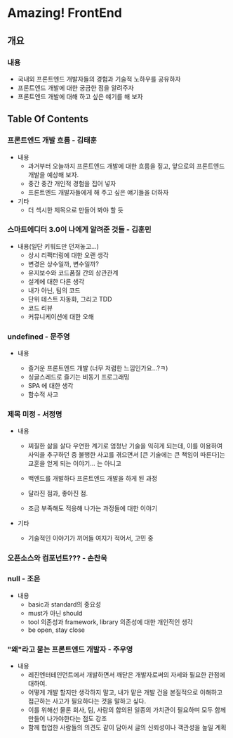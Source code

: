 # Amazing! FrontEnd

## 개요
### 내용
* 국내외 프론트엔드 개발자들의 경험과 기술적 노하우를 공유하자
* 프론트엔드 개발에 대한 궁금한 점을 알려주자
* 프론트엔드 개발에 대해 하고 싶은 얘기를 해 보자

## Table Of Contents
### 프론트엔드 개발 흐름 - 김태훈
* 내용
  - 과거부터 오늘까지 프론트엔드 개발에 대한 흐름을 짚고, 앞으로의 프론트엔드 개발을 예상해 보자.
  - 중간 중간 개인적 경험을 집어 넣자
  - 프론트엔드 개발자들에게 해 주고 싶은 얘기들을 더하자
* 기타
  - 더 섹시한 제목으로 만들어 봐야 할 듯

### 스마트에디터 3.0이 나에게 알려준 것들 - 김훈민
* 내용(일단 키워드만 던져놓고...)
  - 상시 리팩터링에 대한 오랜 생각
  - 변경은 상수일까, 변수일까?
  - 유지보수와 코드품질 간의 상관관계
  - 설계에 대한 다른 생각
  - 내가 아닌, 팀의 코드
  - 단위 테스트 자동화, 그리고 TDD
  - 코드 리뷰
  - 커뮤니케이션에 대한 오해 
 
### undefined - 문주영
* 내용

  - 즐거운 프론트엔드 개발 (너무 저렴한 느낌인가요...?ㅋ)
  - 싱글스레드로 즐기는 비동기 프로그래밍 
  - SPA 에 대한 생각
  - 함수적 사고

### 제목 미정 - 서정명
* 내용
  - 찌질한 삶을 살다 우연한 계기로 엄청난 기술을 익히게 되는데, 이를 이용하여 사익을 추구하던 중 불행한 사고를 겪으면서 [큰 기술에는 큰 책임이 따른다]는 교훈을 얻게 되는 이야기... 는 아니고

  - 백엔드를 개발하다 프론트엔드 개발을 하게 된 과정
  - 달라진 점과, 좋아진 점.
  - 조금 부족해도 적응해 나가는 과정들에 대한 이야기

* 기타
  - 기술적인 이야기가 끼어들 여지가 적어서, 고민 중
  
### 오픈소스와 컴포넌트??? - 손찬욱
  
### null - 조은

* 내용
  - basic과 standard의 중요성
  - must가 아닌 should
  - tool 의존성과 framework, library 의존성에 대한 개인적인 생각
  - be open, stay close 

### "왜"라고 묻는 프론트엔드 개발자 - 주우영

* 내용
  - 레진엔터테인먼트에서 개발하면서 깨닫은 개발자로써의 자세와 필요한 관점에 대하여.
  - 어떻게 개발 할지만 생각하지 말고, 내가 맡은 개발 건을 본질적으로 이해하고 접근하는 사고가 필요하다는 것을 말하고 싶다.
  - 이를 위해선 물론 회사, 팀, 사람의 합의된 일종의 가치관이 필요하며 모두 함께 만들어 나가야한다는 점도 강조
  - 함께 협업한 사람들의 의견도 같이 담아서 글의 신뢰성이나 객관성을 높일 계획
